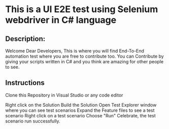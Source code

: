 # This is a UI E2E test using Selenium webdriver in C# language

## Description:
Welcome Dear Developers, This is where you will find End-To-End automation test where you are free to contribute too. 
You can Contribute by giving your scripts written in C# and you think are amazing for other people to see.

## Instructions
Clone this Repository in Visual Studio or any code editor

Right click on the Solution
Build the Solution
Open Test Explorer window where you can see test scenarios
Expand the Feature files to see a test scenario
Right click on a test scenario
Choose "Run"
Celebrate, the test scenario run successfully.
